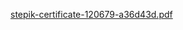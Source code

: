 [stepik-certificate-120679-a36d43d.pdf](https://github.com/user-attachments/files/15521823/stepik-certificate-120679-a36d43d.pdf)
